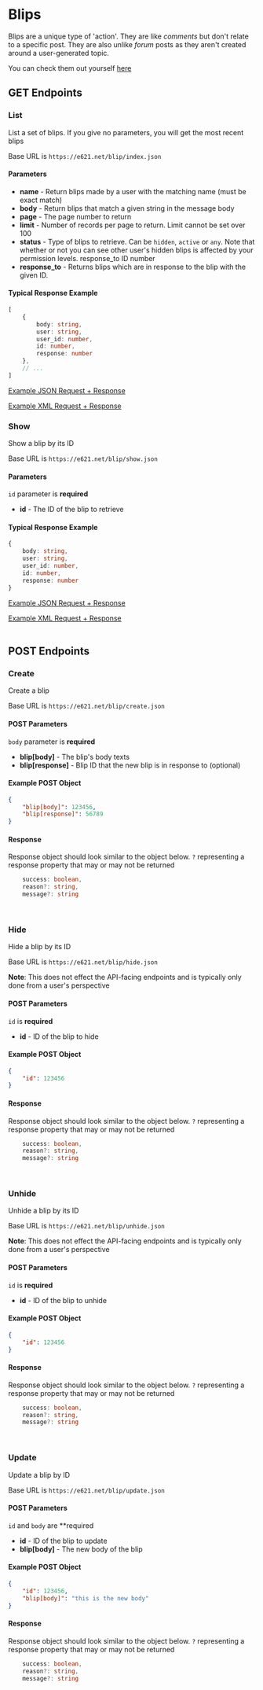 # Blips

Blips are a unique type of 'action'. They are like _comments_ but don't relate to a specific post. They are also unlike _forum_ posts as they aren't created around a user-generated topic.

You can check them out yourself [here](https://e621.net/blip/index)


## GET Endpoints

### List

List a set of blips. If you give no parameters, you will get the most recent blips

Base URL is `https://e621.net/blip/index.json`

#### Parameters

- **name** - Return blips made by a user with the matching name (must be exact match)
- **body** - Return blips that match a given string in the message body
- **page** - The page number to return
- **limit** - Number of records per page to return. Limit cannot be set over 100
- **status** - Type of blips to retrieve. Can be `hidden`, `active` or `any`. Note that whether or not you can see other user's hidden blips is affected by your permission levels.
response_to ID number 
- **response_to** - Returns blips which are in response to the blip with the given ID.


#### Typical Response Example

```typescript
[
    {
        body: string,
        user: string,
        user_id: number,
        id: number,
        response: number
    },
    // ...
]
```

[Example JSON Request + Response](https://e621.net/blip/index.json)

[Example XML Request + Response](https://e621.net/blip/index.xml)
</br>

### Show

Show a blip by its ID

Base URL is `https://e621.net/blip/show.json`

#### Parameters

`id` parameter is **required**

- **id** - The ID of the blip to retrieve


#### Typical Response Example

```typescript
{
    body: string,
    user: string,
    user_id: number,
    id: number,
    response: number
}
```

[Example JSON Request + Response](https://e621.net/blip/show.json?id=1234)

[Example XML Request + Response](https://e621.net/blip/show.xml?id=1234)
</br>
</br>

## POST Endpoints

### Create

Create a blip

Base URL is `https://e621.net/blip/create.json`

#### POST Parameters

`body` parameter is **required**

- **blip[body]** - The blip's body texts
- **blip[response]** - Blip ID that the new blip is in response to (optional)

#### Example POST Object

```json
{
    "blip[body]": 123456,
    "blip[response]": 56789
}
```

#### Response

Response object should look similar to the object below. `?` representing a response property that may or may not be returned

```typescript
    success: boolean,
    reason?: string,
    message?: string
```
</br>

### Hide

Hide a blip by its ID

Base URL is `https://e621.net/blip/hide.json`

**Note**: This does not effect the API-facing endpoints and is typically only done from a user's perspective

#### POST Parameters

`id` is **required**

- **id** - ID of the blip to hide

#### Example POST Object

```json
{
    "id": 123456
}
```

#### Response

Response object should look similar to the object below. `?` representing a response property that may or may not be returned

```typescript
    success: boolean,
    reason?: string,
    message?: string
```
</br>

### Unhide

Unhide a blip by its ID

Base URL is `https://e621.net/blip/unhide.json`

**Note**: This does not effect the API-facing endpoints and is typically only done from a user's perspective

#### POST Parameters

`id` is **required**

- **id** - ID of the blip to unhide

#### Example POST Object

```json
{
    "id": 123456
}
```

#### Response

Response object should look similar to the object below. `?` representing a response property that may or may not be returned

```typescript
    success: boolean,
    reason?: string,
    message?: string
```
</br>

### Update

Update a blip by ID

Base URL is `https://e621.net/blip/update.json`

#### POST Parameters

`id` and `body`  are **required

- **id** - ID of the blip to update
- **blip[body]** - The new body of the blip

#### Example POST Object

```json
{
    "id": 123456,
    "blip[body]": "this is the new body"
}
```

#### Response

Response object should look similar to the object below. `?` representing a response property that may or may not be returned

```typescript
    success: boolean,
    reason?: string,
    message?: string
```
</br>